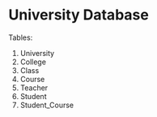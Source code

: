 # University Database

Tables:
  1. University
  2. College
  3. Class
  4. Course
  5. Teacher
  6. Student
  7. Student_Course
